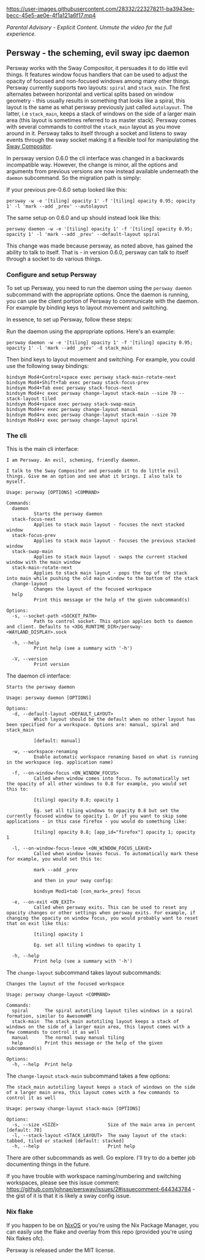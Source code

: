 

https://user-images.githubusercontent.com/28332/223278211-ba3943ee-becc-45e5-ae0e-4f1a121a6f17.mp4

_Parental Advisory - Explicit Content. Unmute the video for the full experience._

## Persway - the scheming, evil sway ipc daemon

Persway works with the Sway Compositor, it persuades it to do little evil things. It features window focus handlers that can be used to adjust the opacity of focused and non-focused windows among many other things. Persway currently supports two layouts: `spiral` and `stack_main`. The first alternates between horizontal and vertical splits based on window geometry - this usually results in something that looks like a spiral, this layout is the same as what persway previously just called `autolayout`. The latter, i.e `stack_main`, keeps a stack of windows on the side of a larger main area (this layout is sometimes referred to as master stack).
Persway comes with several commands to control the `stack_main` layout as you move around in it. Persway talks to itself through a socket and listens to sway events through the sway socket making it a flexible tool for manipulating the [Sway Compositor](https://github.com/swaywm/sway).

In persway version 0.6.0 the cli interface was changed in a backwards incompatible way. However, the change is minor, all the options and arguments from previous versions are now instead available underneath the `daemon` subcommand. So the migration path is simply:

If your previous pre-0.6.0 setup looked like this:
```
persway -w -e '[tiling] opacity 1' -f '[tiling] opacity 0.95; opacity 1' -l 'mark --add _prev' --autolayout 
```

The same setup on 0.6.0 and up should instead look like this:

```
persway daemon -w -e '[tiling] opacity 1' -f '[tiling] opacity 0.95; opacity 1' -l 'mark --add _prev' --default-layout spiral
```

This change was made because persway, as noted above, has gained the ability to talk to itself. That is - in version 0.6.0, persway can talk to itself through a socket to do various things.


### Configure and setup Persway

To set up Persway, you need to run the daemon using the `persway daemon` subcommand with the appropriate options. Once the daemon is running, you can use the client portion of Persway to communicate with the daemon. For example by binding keys to layout movement and switching.

In essence, to set up Persway, follow these steps:

Run the daemon using the appropriate options. Here's an example:

```
persway daemon -w -e '[tiling] opacity 1' -f '[tiling] opacity 0.95; opacity 1' -l 'mark --add _prev' -d stack_main
```

Then bind keys to layout movement and switching. For example, you could use the following sway bindings:

```
bindsym Mod4+Control+space exec persway stack-main-rotate-next
bindsym Mod4+Shift+Tab exec persway stack-focus-prev
bindsym Mod4+Tab exec persway stack-focus-next
bindsym Mod4+c exec persway change-layout stack-main --size 70 --stack-layout tiled
bindsym Mod4+space exec persway stack-swap-main
bindsym Mod4+v exec persway change-layout manual
bindsym Mod4+x exec persway change-layout stack-main --size 70
bindsym Mod4+z exec persway change-layout spiral
```

### The cli

This is the main cli interface:

```
I am Persway. An evil, scheming, friendly daemon.

I talk to the Sway Compositor and persuade it to do little evil things. Give me an option and see what it brings. I also talk to myself.

Usage: persway [OPTIONS] <COMMAND>

Commands:
  daemon
          Starts the persway daemon
  stack-focus-next
          Applies to stack main layout - focuses the next stacked window
  stack-focus-prev
          Applies to stack main layout - focuses the previous stacked window
  stack-swap-main
          Applies to stack main layout - swaps the current stacked window with the main window
  stack-main-rotate-next
          Applies to stack main layout - pops the top of the stack into main while pushing the old main window to the bottom of the stack
  change-layout
          Changes the layout of the focused workspace
  help
          Print this message or the help of the given subcommand(s)

Options:
  -s, --socket-path <SOCKET_PATH>
          Path to control socket. This option applies both to daemon and client. Defaults to <XDG_RUNTIME_DIR>/persway-<WAYLAND_DISPLAY>.sock

  -h, --help
          Print help (see a summary with '-h')

  -V, --version
          Print version
```

The daemon cli interface:

```
Starts the persway daemon

Usage: persway daemon [OPTIONS]

Options:
  -d, --default-layout <DEFAULT_LAYOUT>
          Which layout should be the default when no other layout has been specified for a workspace. Options are: manual, spiral and stack_main
          
          [default: manual]

  -w, --workspace-renaming
          Enable automatic workspace renaming based on what is running in the workspace (eg. application name)

  -f, --on-window-focus <ON_WINDOW_FOCUS>
          Called when window comes into focus. To automatically set the opacity of all other windows to 0.8 for example, you would set this to:
          
          [tiling] opacity 0.8; opacity 1
          
          Eg. set all tiling windows to opacity 0.8 but set the currently focused window to opacity 1. Or if you want to skip some applications - in this case firefox - you would do something like:
          
          [tiling] opacity 0.8; [app_id="firefox"] opacity 1; opacity 1

  -l, --on-window-focus-leave <ON_WINDOW_FOCUS_LEAVE>
          Called when window leaves focus. To automatically mark these for example, you would set this to:
          
          mark --add _prev
          
          and then in your sway config:
          
          bindsym Mod1+tab [con_mark=_prev] focus

  -e, --on-exit <ON_EXIT>
          Called when persway exits. This can be used to reset any opacity changes or other settings when persway exits. For example, if changing the opacity on window focus, you would probably want to reset that on exit like this:
          
          [tiling] opacity 1
          
          Eg. set all tiling windows to opacity 1

  -h, --help
          Print help (see a summary with '-h')
```

The `change-layout` subcommand takes layout subcommands:

```
Changes the layout of the focused workspace

Usage: persway change-layout <COMMAND>

Commands:
  spiral      The spiral autotiling layout tiles windows in a spiral formation, similar to AwesomeWM
  stack-main  The stack_main autotiling layout keeps a stack of windows on the side of a larger main area, this layout comes with a few commands to control it as well
  manual      The normal sway manual tiling
  help        Print this message or the help of the given subcommand(s)

Options:
  -h, --help  Print help
```

The `change-layout` `stack-main` subcommand takes a few options:

```
The stack_main autotiling layout keeps a stack of windows on the side of a larger main area, this layout comes with a few commands to control it as well

Usage: persway change-layout stack-main [OPTIONS]

Options:
  -s, --size <SIZE>                  Size of the main area in percent [default: 70]
  -l, --stack-layout <STACK_LAYOUT>  The sway layout of the stack: tabbed, tiled or stacked [default: stacked]
  -h, --help                         Print help

```

There are other subcommands as well. Go explore. I'll try to do a better job documenting things in the future.

If you have trouble with workspace naming/numbering and switching workspaces, please see this issue comment: https://github.com/johnae/persway/issues/2#issuecomment-644343784 - the gist of it is that it is likely a sway config issue.


### Nix flake

If you happen to be on [NixOS](https://nixos.org) or you're using the Nix Package Manager, you can easily use the flake and overlay from this repo (provided you're using Nix flakes ofc).

Persway is released under the MIT license.
